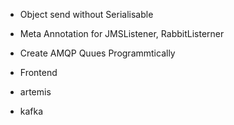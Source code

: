 - Object send without Serialisable
- Meta Annotation for JMSListener, RabbitListerner

- Create AMQP Quues Programmtically
- Frontend

- artemis
- kafka